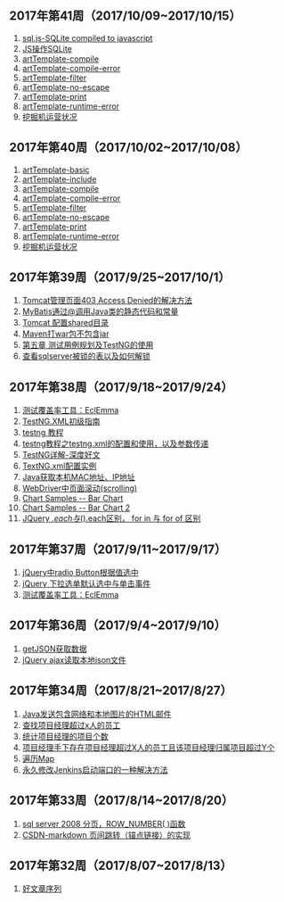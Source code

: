 


2017年第41周（2017/10/09~2017/10/15）
----------
1. [sql.js-SQLite compiled to javascript](https://github.com/kripken/sql.js)
2. [JS操作SQLite](https://coderdream.github.io/201741#20174101)
3. [artTemplate-compile](https://coderdream.github.io/art/compile)
4. [artTemplate-compile-error](https://coderdream.github.io/art/compile-error)
5. [artTemplate-filter](https://coderdream.github.io/art/filter)
6. [artTemplate-no-escape](https://coderdream.github.io/art/no-escape)
7. [artTemplate-print](https://coderdream.github.io/art/print)
8. [artTemplate-runtime-error](https://coderdream.github.io/art/runtime-error)
9. [挖掘机运营状况](https://coderdream.github.io/chart/excavator)


2017年第40周（2017/10/02~2017/10/08）
----------
1. [artTemplate-basic](https://coderdream.github.io/art/basic)
2. [artTemplate-include](https://coderdream.github.io/art/include)
3. [artTemplate-compile](https://coderdream.github.io/art/compile)
4. [artTemplate-compile-error](https://coderdream.github.io/art/compile-error)
5. [artTemplate-filter](https://coderdream.github.io/art/filter)
6. [artTemplate-no-escape](https://coderdream.github.io/art/no-escape)
7. [artTemplate-print](https://coderdream.github.io/art/print)
8. [artTemplate-runtime-error](https://coderdream.github.io/art/runtime-error)
9. [挖掘机运营状况](https://coderdream.github.io/chart/excavator)

2017年第39周（2017/9/25~2017/10/1）
----------
1. [Tomcat管理页面403 Access Denied的解决方法](https://coderdream.github.io/201739#20173901)
2. [MyBatis通过@调用Java类的静态代码和常量](https://coderdream.github.io/201739#20173902)
3. [Tomcat 配置shared目录](https://coderdream.github.io/201739#20173903)
4. [Maven打war包不包含jar](https://coderdream.github.io/201739#20173904)
5. [第五章 测试用例规划及TestNG的使用](https://coderdream.github.io/autotest/Chapter05)
6. [查看sqlserver被锁的表以及如何解锁](https://coderdream.github.io/201739#20173905)


2017年第38周（2017/9/18~2017/9/24）
----------
1. [测试覆盖率工具：EclEmma](http://www.cnblogs.com/Ming8006/p/5811425.html)
2. [TestNG.XML初级指南](http://www.cnblogs.com/choosewang/articles/3079983.html)
3. [testng 教程](http://www.cnblogs.com/tobecrazy/p/4579414.html)
4. [testng教程之testng.xml的配置和使用，以及参数传递](http://www.cnblogs.com/tobecrazy/p/4582173.html)
5. [TestNG详解-深度好文](http://blog.csdn.net/lykangjia/article/details/56485295)
6. [TextNG.xml配置实例](https://coderdream.github.io/201738#20173801)
7. [Java获取本机MAC地址、IP地址](https://coderdream.github.io/201738#20173802)
8. [WebDriver中页面滚动(scrolling)](http://blog.csdn.net/tanzhangwen/article/details/18733557)
9. [Chart Samples -- Bar Chart](https://coderdream.github.io/chart/sample_0101)
10. [Chart Samples -- Bar Chart 2](https://coderdream.github.io/chart/sample_0102)
11. [JQuery $.each与$().each区别， for in 与 for of 区别](http://blog.csdn.net/chenxiaodan_danny/article/details/53509393)

2017年第37周（2017/9/11~2017/9/17）
----------
1. [jQuery中radio Button根据值选中](https://coderdream.github.io/201737#20173701)
2. [jQuery 下拉选单默认选中与单击事件](https://coderdream.github.io/201737#20173702)
3. [测试覆盖率工具：EclEmma](http://www.cnblogs.com/Ming8006/p/5811425.html)

2017年第36周（2017/9/4~2017/9/10）
----------
1. [getJSON获取数据](https://coderdream.github.io/201736#20173601)
2. [jQuery ajax读取本地json文件](https://coderdream.github.io/201736#20173602)

2017年第34周（2017/8/21~2017/8/27）
----------

1. [Java发送包含网络和本地图片的HTML邮件](http://blog.csdn.net/dadiyang/article/details/52352632)
2. [查找项目经理超过x人的员工](https://coderdream.github.io/201734#20173401)
3. [统计项目经理的项目个数](https://coderdream.github.io/201734#20173402)
4. [项目经理手下存在项目经理超过X人的员工且该项目经理归属项目超过Y个](https://coderdream.github.io/201734#20173403)
5. [遍历Map](https://coderdream.github.io/201734#20173404)
6. [永久修改Jenkins启动端口的一种解决方法](https://coderdream.github.io/201734#20173405)



2017年第33周（2017/8/14~2017/8/20）
----------


1. [sql server 2008 分页，ROW_NUMBER( )函数](https://coderdream.github.io/201733#20173301)
2. [CSDN-markdown 页间跳转（锚点链接）的实现](http://blog.csdn.net/thither_shore/article/details/52206016)


2017年第32周（2017/8/07~2017/8/13）
----------

1. [好文章序列](https://coderdream.github.io/201732#20173201)






